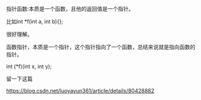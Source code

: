 指针函数:本质是一个函数，且他的返回值是一个指针。

比如int *f(int a, int b){};

很好理解。

函数指针，本质是一个指针，这个指针指向了一个函数，总结来说就是指向函数的指针。

int (*f)(int x, int y);

留一下这篇

https://blog.csdn.net/luoyayun361/article/details/80428882